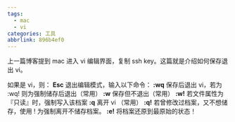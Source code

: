 ```yaml
---
tags:
  - mac
  - vi
categories: 工具
abbrlink: 896b4ef0
---
```


上一篇博客提到 mac 进入 vi 编辑界面，复制 ssh key。这篇就是介绍如何保存退出 vi。

如果是 vi，则：
**Esc** 退出编辑模式，输入以下命令：
**:wq** 保存后退出 vi，若为 :wq! 则为强制储存后退出（常用）
**:w** 保存但不退出（常用）
**:w!** 若文件属性为『只读』时，强制写入该档案
**:q** 离开 vi （常用）
**:q!** 若曾修改过档案，又不想储存，使用 ! 为强制离开不储存档案。
**:e!** 将档案还原到最原始的状态！
